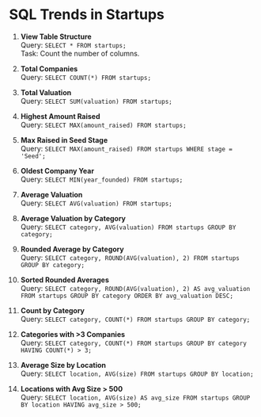 # SQL Trends in Startups

1. **View Table Structure**  
   Query: `SELECT * FROM startups;`  
   Task: Count the number of columns.

2. **Total Companies**  
   Query: `SELECT COUNT(*) FROM startups;`

3. **Total Valuation**  
   Query: `SELECT SUM(valuation) FROM startups;`

4. **Highest Amount Raised**  
   Query: `SELECT MAX(amount_raised) FROM startups;`

5. **Max Raised in Seed Stage**  
   Query: `SELECT MAX(amount_raised) FROM startups WHERE stage = 'Seed';`

6. **Oldest Company Year**  
   Query: `SELECT MIN(year_founded) FROM startups;`

7. **Average Valuation**  
   Query: `SELECT AVG(valuation) FROM startups;`

8. **Average Valuation by Category**  
   Query: `SELECT category, AVG(valuation) FROM startups GROUP BY category;`

9. **Rounded Average by Category**  
   Query: `SELECT category, ROUND(AVG(valuation), 2) FROM startups GROUP BY category;`

10. **Sorted Rounded Averages**  
    Query: `SELECT category, ROUND(AVG(valuation), 2) AS avg_valuation FROM startups GROUP BY category ORDER BY avg_valuation DESC;`

11. **Count by Category**  
    Query: `SELECT category, COUNT(*) FROM startups GROUP BY category;`

12. **Categories with >3 Companies**  
    Query: `SELECT category, COUNT(*) FROM startups GROUP BY category HAVING COUNT(*) > 3;`

13. **Average Size by Location**  
    Query: `SELECT location, AVG(size) FROM startups GROUP BY location;`

14. **Locations with Avg Size > 500**  
    Query: `SELECT location, AVG(size) AS avg_size FROM startups GROUP BY location HAVING avg_size > 500;`
